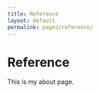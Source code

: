 ```yaml
---
title: Reference
layout: default
permalink: pages/reference/
---
```


# Reference
This is my about page.
